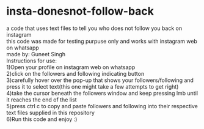 # insta-donesnot-follow-back
a code that uses text files to tell you who does not follow you back on instagram
<br>
this code was made for testing purpuse only and works with instagram web on whatsapp
<br>
made by: Guneet Singh
<br>
Instructions for use:<br>
1)Open your profile on instagram web on whatsapp
<br>
2)click on the followers and following indicating button
<br>
3)carefully hover over the pop-up that shows your followers/following and press it to select text(this one might take a few attempts to get right)
<br>
4)take the cursor beneath the followers window and keep pressing lmb until it reaches the end of the list 
<br>
5)press ctrl c to copy and paste followers and following into their respective text files supplied in this repository
<br>
6)Run this code and enjoy :)
